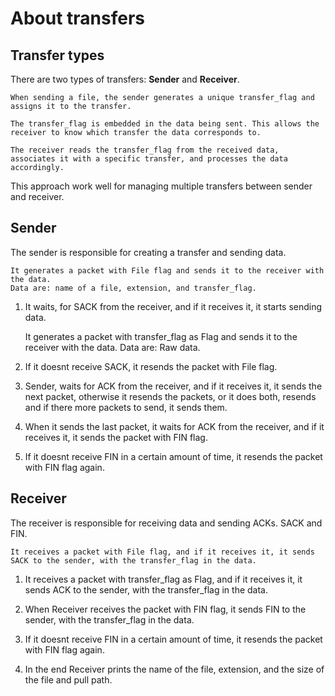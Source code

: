 # About transfers

## Transfer types

There are two types of transfers: **Sender** and **Receiver**.

    When sending a file, the sender generates a unique transfer_flag and assigns it to the transfer.

    The transfer_flag is embedded in the data being sent. This allows the receiver to know which transfer the data corresponds to.

    The receiver reads the transfer_flag from the received data, associates it with a specific transfer, and processes the data accordingly.

This approach work well for managing multiple transfers between sender and receiver.

## Sender

The sender is responsible for creating a transfer and sending data.

    It generates a packet with File flag and sends it to the receiver with the data.
    Data are: name of a file, extension, and transfer_flag.

1. It waits, for SACK from the receiver, and if it receives it, it starts sending data.

    It generates a packet with transfer_flag as Flag and sends it to the receiver with the data.
    Data are: Raw data.

2. If it doesnt receive SACK, it resends the packet with File flag.

3. Sender, waits for ACK from the receiver, and if it receives it, it sends the next packet, 
    otherwise it resends the packets, or it does both, resends and if there more packets to send, it sends them.

4. When it sends the last packet, it waits for ACK from the receiver, and if it receives it, it sends the packet with FIN flag.

5. If it doesnt receive FIN in a certain amount of time, it resends the packet with FIN flag again.


## Receiver

The receiver is responsible for receiving data and sending ACKs. SACK and FIN.

    It receives a packet with File flag, and if it receives it, it sends SACK to the sender, with the transfer_flag in the data.

1. It receives a packet with transfer_flag as Flag, and if it receives it, it sends ACK to the sender, with the transfer_flag in the data.

2. When Receiver receives the packet with FIN flag, it sends FIN to the sender, with the transfer_flag in the data.

3. If it doesnt receive FIN in a certain amount of time, it resends the packet with FIN flag again.

4. In the end Receiver prints the name of the file, extension, and the size of the file and pull path.